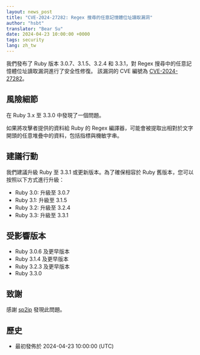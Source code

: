 ```yaml
---
layout: news_post
title: "CVE-2024-27282: Regex 搜尋的任意記憶體位址讀取漏洞"
author: "hsbt"
translator: "Bear Su"
date: 2024-04-23 10:00:00 +0000
tags: security
lang: zh_tw
---
```


我們發布了 Ruby 版本 3.0.7、3.1.5、3.2.4 和 3.3.1，對 Regex 搜尋中的任意記憶體位址讀取漏洞進行了安全性修復。
該漏洞的 CVE 編號為 [CVE-2024-27282](https://www.cve.org/CVERecord?id=CVE-2024-27282)。

## 風險細節

在 Ruby 3.x 至 3.3.0 中發現了一個問題。

如果將攻擊者提供的資料給 Ruby 的 Regex 編譯器，可能會被提取出相對於文字開頭的任意堆疊中的資料，包括指標與機敏字串。

## 建議行動

我們建議升級 Ruby 至 3.3.1 或更新版本。為了確保相容於 Ruby 舊版本，您可以按照以下方式進行升級：

* Ruby 3.0: 升級至 3.0.7
* Ruby 3.1: 升級至 3.1.5
* Ruby 3.2: 升級至 3.2.4
* Ruby 3.3: 升級至 3.3.1

## 受影響版本

* Ruby 3.0.6 及更早版本
* Ruby 3.1.4 及更早版本
* Ruby 3.2.3 及更早版本
* Ruby 3.3.0

## 致謝

感謝 [sp2ip](https://hackerone.com/sp2ip?type=user) 發現此問題。

## 歷史

* 最初發佈於 2024-04-23 10:00:00 (UTC)
